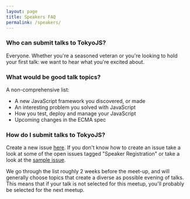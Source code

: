 ```yaml
---
layout: page
title: Speakers FAQ
permalink: /speakers/
---
```


### Who can submit talks to TokyoJS?
Everyone. Whether you're a seasoned veteran or you're looking to hold your first talk: we want to hear what you're excited about.

### What would be good talk topics?
A non-comprehensive list:

* A new JavaScript framework you discovered, or made
* An interesting problem you solved with JavaScript
* How you test, deploy and manage your JavaScript
* Upcoming changes in the ECMA spec

### How do I submit talks to TokyoJS?
Create a new issue [here](https://github.com/tokyojs/tokyojs.github.io/issues). If you don't know how to create an issue 
take a look at some of the open issues tagged "Speaker Registration" or take a look at the [sample issue](https://github.com/tokyojs/tokyojs.github.io/issues/3). 

We go through the list roughly 2 weeks before the meet-up, and will 
generally choose topics that create a diverse as possible evening of talks. 
This means that if your talk is not selected for this meetup, you'll probably be selected for the next meetup.
